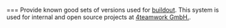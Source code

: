 ===
Provide known good sets of versions used for
[buildout](https://pypi.python.org/pypi/zc.buildout/ "buildout").
This system is used for internal and open source projects at
[4teamwork GmbH.](http://www.4teamwork.ch/ "4teamwork GmbH").


